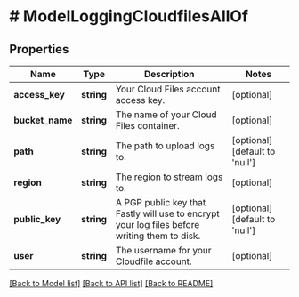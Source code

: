 # # ModelLoggingCloudfilesAllOf

## Properties

Name | Type | Description | Notes
------------ | ------------- | ------------- | -------------
**access_key** | **string** | Your Cloud Files account access key. | [optional]
**bucket_name** | **string** | The name of your Cloud Files container. | [optional]
**path** | **string** | The path to upload logs to. | [optional] [default to 'null']
**region** | **string** | The region to stream logs to. | [optional]
**public_key** | **string** | A PGP public key that Fastly will use to encrypt your log files before writing them to disk. | [optional] [default to 'null']
**user** | **string** | The username for your Cloudfile account. | [optional]

[[Back to Model list]](../../README.md#models) [[Back to API list]](../../README.md#endpoints) [[Back to README]](../../README.md)
